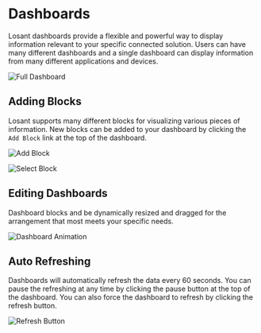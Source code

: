 # Dashboards

Losant dashboards provide a flexible and powerful way to display information relevant to your specific connected solution. Users can have many different dashboards and a single dashboard can display information from many different applications and devices.

![Full Dashboard](/images/dashboards/overview-dashboard-full.png "Full Dashboard")

## Adding Blocks

Losant supports many different blocks for visualizing various pieces of information. New blocks can be added to your dashboard by clicking the `Add Block` link at the top of the dashboard.

![Add Block](/images/dashboards/overview-add-block.png "Add Block")

![Select Block](/images/dashboards/overview-select-block.png "Select Block")

## Editing Dashboards

Dashboard blocks and be dynamically resized and dragged for the arrangement that most meets your specific needs.

![Dashboard Animation](/images/dashboards/overview-animation.gif "Dashboard Animation")

## Auto Refreshing

Dashboards will automatically refresh the data every 60 seconds. You can pause the refreshing at any time by clicking the pause button at the top of the dashboard. You can also force the dashboard to refresh by clicking the refresh button.

![Refresh Button](/images/dashboards/overview-refresh-button.png "Refresh Button")
